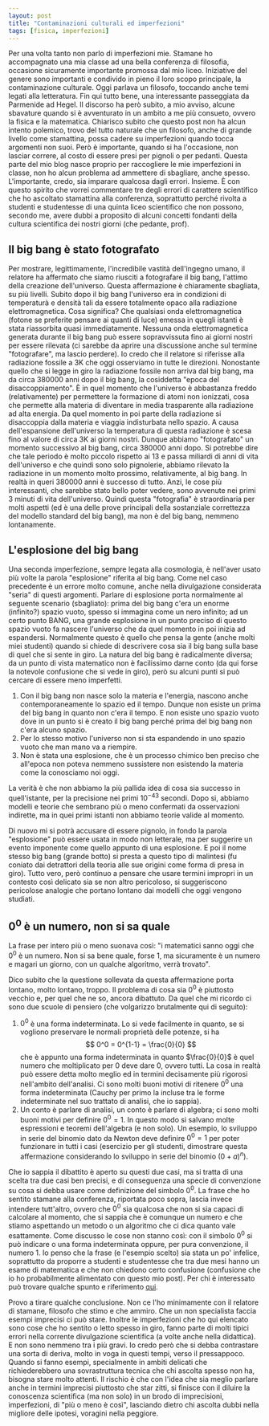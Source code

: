 ```yaml
---
layout: post
title: "Contaminazioni culturali ed imperfezioni"
tags: [fisica, imperfezioni]
---
```


Per una volta tanto non parlo di imperfezioni mie. Stamane ho
accompagnato una mia classe ad una bella conferenza di filosofia,
occasione sicuramente importante promossa dal mio liceo. Iniziative
del genere sono importanti e condivido in pieno il loro scopo
principale, la contaminazione culturale. Oggi parlava un filosofo,
toccando anche temi legati alla letteratura. Fin qui tutto bene, una
interessante passeggiata da Parmenide ad Hegel. Il discorso ha però
subito, a mio avviso, alcune sbavature quando si è avventurato in un
ambito a me più consueto, ovvero la fisica e la matematica. Chiarisco
subito che questo post non ha alcun intento polemico, trovo del tutto
naturale che un filosofo, anche di grande livello come stamattina,
possa cadere su imperfezioni quando tocca argomenti non suoi. Però è
importante, quando si ha l'occasione, non lasciar correre, al costo di
essere presi per pignoli o per pedanti. Questa parte del mio blog
nasce proprio per raccogliere le mie imperfezioni in classe, non ho
alcun problema ad ammettere di sbagliare, anche spesso. L'importante,
credo, sia imparare qualcosa dagli errori. Insieme. È con questo
spirito che vorrei commentare tre degli errori di carattere
scientifico che ho ascoltato stamattina alla conferenza, soprattutto
perché rivolta a studenti e studentesse di una quinta liceo
scientifico che non possono, secondo me, avere dubbi a proposito di
alcuni concetti fondanti della cultura scientifica dei nostri giorni
(che pedante, prof).

## Il big bang è stato fotografato ##

Per mostrare, legittimamente, l'incredibile vastità dell'ingegno
umano, il relatore ha affermato che siamo riusciti a fotografare il
big bang, l'attimo della creazione dell'universo. Questa affermazione
è chiaramente sbagliata, su più livelli. Subito dopo il big bang
l'universo era in condizioni di temperaturà e densità tali da essere
totalmente opaco alla radiazione elettromagnetica. Cosa significa? Che
qualsiasi onda elettromagnetica (fotone se preferite pensare ai quanti
di luce) emessa in quegli istanti è stata riassorbita quasi
immediatamente. Nessuna onda elettromagnetica generata durante il big
bang può essere sopravvissuta fino ai giorni nostri per essere
rilevata (ci sarebbe da aprire una discussione anche sul termine
"fotografare", ma lascio perdere). Io credo che il relatore si
riferisse alla radiazione fossile a 3K che oggi osserviamo in tutte le
direzioni. Nonostante quello che si legge in giro la radiazione
fossile non arriva dal big bang, ma da circa 380000 anni dopo il big
bang, la cosiddetta "epoca del disaccoppiamento". È in quel momento
che l'universo è abbastanza freddo (relativamente) per permettere la
formazione di atomi non ionizzati, cosa che permette alla materia di
diventare in media trasparente alla radiazione ad alta energia. Da
quel momento in poi parte della radiazione si disaccoppia dalla
materia e viaggia indisturbata nello spazio. A causa dell'espansione
dell'universo la temperatura di questa radiazione è scesa fino al
valore di circa 3K ai giorni nostri. Dunque abbiamo "fotografato" un
momento successivo al big bang, circa 380000 anni dopo. Si potrebbe
dire che tale periodo è molto piccolo rispetto ai 13 e passa miliardi
di anni di vita dell'universo e che quindi sono solo pignolerie,
abbiamo rilevato la radiazione in un momento molto prossimo,
relativamente, al big bang. In realtà in queri 380000 anni è successo
di tutto. Anzi, le cose più interessanti, che sarebbe stato bello
poter vedere, sono avvenute nei primi 3 minuti di vita
dell'universo. Quindi questa "fotografia" è straordinaria per molti
aspetti (ed è una delle prove principali della sostanziale correttezza
del modello standard del big bang), ma non è del big bang, nemmeno
lontanamente.

## L'esplosione del big bang

Una seconda imperfezione, sempre legata alla cosmologia, è nell'aver
usato più volte la parola "esplosione" riferita al big bang. Come nel
caso precedente è un errore molto comune, anche nella divulgazione
considerata "seria" di questi argomenti. Parlare di esplosione porta
normalmente al seguente scenario (sbagliato): prima del big bang c'era
un enorme (infinito?) spazio vuoto, spesso si immagina come un nero
infinito; ad un certo punto BANG, una grande esplosione in un punto
preciso di questo spazio vuoto fa nascere l'universo che da quel
momento in poi inizia ad espandersi. Normalmente questo è quello che
pensa la gente (anche molti miei studenti) quando si chiede di
descrivere cosa sia il big bang sulla base di quel che si sente in
giro. La natura del big bang è radicalmente diversa; da un punto di
vista matematico non è facilissimo darne conto (da qui forse la
notevole confusione che si vede in giro), però su alcuni punti si può
cercare di essere meno imperfetti.

1. Con il big bang non nasce solo la materia e l'energia, nascono
   anche contemporaneamente lo spazio ed il tempo. Dunque non esiste
   un prima del big bang in quanto non c'era il tempo. E non esiste
   uno spazio vuoto dove in un punto si è creato il big bang perché
   prima del big bang non c'era alcuno spazio.
2. Per lo stesso motivo l'universo non si sta espandendo in uno spazio
   vuoto che man mano va a riempire.
3. Non è stata una esplosione, che è un processo chimico ben
   preciso che all'epoca non poteva nemmeno sussistere non esistendo
   la materia come la conosciamo noi oggi.

La verità è che non abbiamo la più pallida idea di cosa sia successo
in quell'istante, per la precisione nei primi $10^{-43}$ secondi. Dopo
si, abbiamo modelli e teorie che sembrano più o meno confermati da
osservazioni indirette, ma in quei primi istanti non abbiamo teorie
valide al momento.

Di nuovo mi si potrà accusare di essere pignolo, in fondo la parola
"esplosione" può essere usata in modo non letterale, ma per suggerire
un evento imponente come quello appunto di una esplosione. E poi il
nome stesso big bang (grande botto) si presta a questo tipo di
malintesi (fu coniato dai detrattori della teoria alle sue origini
come forma di presa in giro). Tutto vero, però continuo a pensare che
usare termini impropri in un contesto così delicato sia se non altro
pericoloso, si suggeriscono pericolose analogie che portano lontano
dai modelli che oggi vengono studiati.


## $0^0$ è un numero, non si sa quale

La frase per intero più o meno suonava così: "i matematici sanno oggi
che $0^0$ è un numero. Non si sa bene quale, forse 1, ma sicuramente è
un numero e magari un giorno, con un qualche algoritmo, verrà
trovato".

Dico subito che la questione sollevata da questa affermazione porta
lontano, molto lontano, troppo. Il problema di cosa sia $0^0$ è
piuttosto vecchio e, per quel che ne so, ancora dibattuto. Da quel che
mi ricordo ci sono due scuole di pensiero (che volgarizzo brutalmente
qui di seguito):

1. $0^0$ è una forma indeterminata. Lo si vede facilmente in quanto,
   se si vogliono preservare le normali proprietà delle potenze, si ha
   $$ 0^0 = 0^{1-1} = \frac{0}{0} $$
   che è appunto una forma indeterminata in quanto $\frac{0}{0}$ è
   quel numero che moltiplicato per $0$ deve dare $0$, ovvero
   tutti. La cosa in realtà può essere detta molto meglio ed in
   termini decisamente più rigorosi nell'ambito dell'analisi. Ci sono
   molti buoni motivi di ritenere $0^0$ una forma indeterminata
   (Cauchy per primo la incluse tra le forme indeterminate nel suo
   trattato di analisi, che io sappia).
2. Un conto è parlare di analisi, un conto è parlare di algebra; ci
   sono molti buoni motivi per definire $0^0 = 1$. In questo modo si
   salvano molte espressioni e teoremi dell'algebra (e non solo). Un
   esempio, lo sviluppo in serie del binomio dato da Newton deve
   definire $0^0 = 1$ per poter funzionare in tutti i casi (esercizio
   per gli studenti, dimostrare questa affermazione considerando lo
   sviluppo in serie del binomio $(0+a)^n$).


Che io sappia il dibattito è aperto su questi due casi, ma si tratta
di una scelta tra due casi ben precisi, e di conseguenza una specie di
convenzione su cosa si debba usare come definizione del simbolo
$0^0$. La frase che ho sentito stamane alla conferenza, riportata poco
sopra, lascia invece intendere tutt'altro, ovvero che $0^0$ sia
qualcosa che non si sia capaci di calcolare al momento, che si sappia
che è comunque un numero e che stiamo aspettando un metodo o un
algoritmo che ci dica quanto vale esattamente. Come discusso le cose
non stanno così: con il simbolo $0^0$ si può indicare o una forma
indeterminata oppure, per pura convenzione, il numero $1$. Io penso
che la frase (e l'esempio scelto) sia stata un po' infelice, soprattutto
da proporre a studenti e studentesse che tra due mesi hanno un esame
di matematica e che non chiedono certo confusione (confusione che io
ho probabilmente alimentato con questo mio post). Per chi è
interessato può trovare qualche spunto e riferimento
[qui](http://www.faqs.org/faqs/sci-math-faq/specialnumbers/0to0/).



Provo a tirare qualche conclusione. Non ce l'ho minimamente con il
relatore di stamane, filosofo che stimo e che ammiro. Che un non
specialista faccia esempi imprecisi ci può stare. Inoltre le
imperfezioni che ho qui elencato sono cose che ho sentito o letto
spesso in giro, fanno parte di molti tipici errori nella corrente
divulgazione scientifica (a volte anche nella didattica). E non sono
nemmeno tra i più gravi. Io credo però che si debba contrastare una
sorta di deriva, molto in voga in questi tempi, verso il
pressappoco. Quando si fanno esempi, specialmente in ambiti delicati
che richiederebbero una sovrastruttura tecnica che chi ascolta spesso
non ha, bisogna stare molto attenti. Il rischio è che con l'idea che
sia meglio parlare anche in termini imprecisi piuttosto che star
zitti, si finisce con il diluire la conoscenza scientifica (ma non
solo) in un brodo di imprecisioni, imperfezioni, di "più o meno è
così", lasciando dietro chi ascolta dubbi nella migliore delle
ipotesi, voragini nella peggiore.



 
